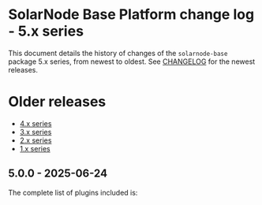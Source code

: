# SolarNode Base Platform change log - 5.x series

This document details the history of changes of the `solarnode-base` package 5.x series, from newest to
oldest. See [CHANGELOG](./CHANGELOG.md) for the newest releases.

# Older releases

 * [4.x series](./CHANGELOG-4.x.md)
 * [3.x series](./CHANGELOG-3.x.md)
 * [2.x series](./CHANGELOG-2.x.md)
 * [1.x series](./CHANGELOG-1.x.md)

## 5.0.0 - 2025-06-24

The complete list of plugins included is:

